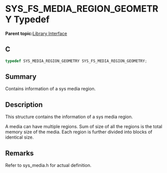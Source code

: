 # SYS\_FS\_MEDIA\_REGION\_GEOMETRY Typedef

**Parent topic:**[Library Interface](GUID-42556FDF-A632-49FE-8A5E-9303A926578C.md)

## C

```c
typedef SYS_MEDIA_REGION_GEOMETRY SYS_FS_MEDIA_REGION_GEOMETRY;
```

## Summary

Contains information of a sys media region.

## Description

This structure contains the information of a sys media region.

A media can have multiple regions. Sum of size of all the regions is the total memory size of the media. Each region is further divided into blocks of identical size.

## Remarks

Refer to sys\_media.h for actual definition.


